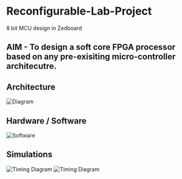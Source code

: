 # Reconfigurable-Lab-Project
8 bit MCU design in Zedboard

## AIM - To design a soft core FPGA processor based on any pre-exisiting micro-controller architecutre.


## Architecture
![Diagram](https://cloud.githubusercontent.com/assets/17951883/24829402/a35c469e-1c8e-11e7-88ad-34ebcd895f81.png)

## Hardware / Software

![Software](https://cloud.githubusercontent.com/assets/17951883/24758621/93325e32-1b00-11e7-9e16-aaa0d89c4d61.png)


## Simulations 

![Timing Diagram](https://cloud.githubusercontent.com/assets/17951883/24829412/01a48356-1c8f-11e7-8203-b00df88c6eaf.jpg)
![Timing Diagram](https://cloud.githubusercontent.com/assets/17951883/24829414/0af92146-1c8f-11e7-9496-61fdada61894.jpg)
